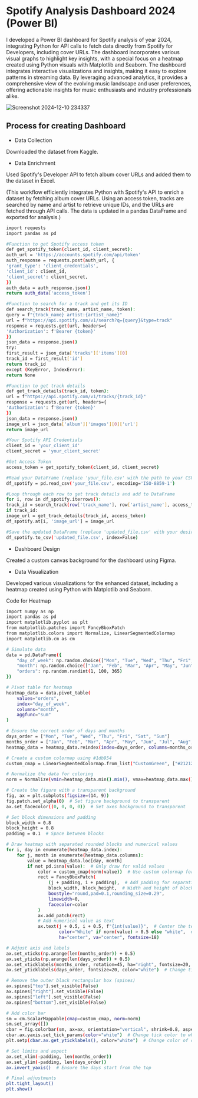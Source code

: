 
# Spotify Analysis Dashboard 2024 (Power BI)

I developed a Power BI dashboard for Spotify analysis of year 2024, integrating Python for API calls to fetch data directly from Spotify for Developers, including cover URLs. The dashboard incorporates various visual graphs to highlight key insights, with a special focus on a heatmap created using Python visuals with Matplotlib and Seaborn. 
The dashboard integrates interactive visualizations and insights, making it easy to explore patterns in streaming data. By leveraging advanced analytics, it provides a comprehensive view of the evolving music landscape and user preferences, offering actionable insights for music enthusiasts and industry professionals alike.

![Screenshot 2024-12-10 234337](https://github.com/user-attachments/assets/5dfa2c28-427f-4da2-b1ee-e765a16c0405)





## Process for creating Dashboard
- Data Collection

 Downloaded the dataset from Kaggle.

 
- Data Enrichment

 Used Spotify's Developer API to fetch album cover URLs and added them to the dataset in Excel.
 
(This workflow efficiently integrates Python with Spotify's API to enrich a dataset by fetching album cover URLs. Using an access token, tracks are searched by name and artist to retrieve unique IDs, and the URLs are fetched through API calls. The data is updated in a pandas DataFrame and exported for analysis.)

```bash
import requests
import pandas as pd

#Function to get Spotify access token
def get_spotify_token(client_id, client_secret):
auth_url = 'https://accounts.spotify.com/api/token'
auth_response = requests.post(auth_url, {
'grant_type': 'client_credentials',
'client_id': client_id,
'client_secret': client_secret,
})
auth_data = auth_response.json()
return auth_data['access_token']

#Function to search for a track and get its ID
def search_track(track_name, artist_name, token):
query = f"{track_name} artist:{artist_name}"
url = f"https://api.spotify.com/v1/search?q={query}&type=track"
response = requests.get(url, headers={
'Authorization': f'Bearer {token}'
})
json_data = response.json()
try:
first_result = json_data['tracks']['items'][0]
track_id = first_result['id']
return track_id
except (KeyError, IndexError):
return None

#Function to get track details
def get_track_details(track_id, token):
url = f"https://api.spotify.com/v1/tracks/{track_id}"
response = requests.get(url, headers={
'Authorization': f'Bearer {token}'
})
json_data = response.json()
image_url = json_data['album']['images'][0]['url']
return image_url

#Your Spotify API Credentials
client_id = 'your_client_id'
client_secret = 'your_client_secret'

#Get Access Token
access_token = get_spotify_token(client_id, client_secret)

#Read your DataFrame (replace 'your_file.csv' with the path to your CSV file)
df_spotify = pd.read_csv('your_file.csv', encoding='ISO-8859-1')

#Loop through each row to get track details and add to DataFrame
for i, row in df_spotify.iterrows():
track_id = search_track(row['track_name'], row['artist_name'], access_token)
if track_id:
image_url = get_track_details(track_id, access_token)
df_spotify.at[i, 'image_url'] = image_url

#Save the updated DataFrame (replace 'updated_file.csv' with your desired output file name)
df_spotify.to_csv('updated_file.csv', index=False)
```
    


- Dashboard Design

 Created a custom canvas background for the dashboard using Figma.

- Data Visualization

 Developed various visualizations for the enhanced dataset, including a heatmap created using Python with Matplotlib and Seaborn.

 Code for Heatmap

```bash
import numpy as np
import pandas as pd
import matplotlib.pyplot as plt
from matplotlib.patches import FancyBboxPatch
from matplotlib.colors import Normalize, LinearSegmentedColormap
import matplotlib.cm as cm

# Simulate data
data = pd.DataFrame({
    "day_of_week": np.random.choice(["Mon", "Tue", "Wed", "Thu", "Fri", "Sat", "Sun"], 365),
    "month": np.random.choice(["Jan", "Feb", "Mar", "Apr", "May", "Jun", "Jul", "Aug", "Sep", "Oct", "Nov", "Dec"], 365),
    "orders": np.random.randint(1, 100, 365)
})

# Pivot table for heatmap
heatmap_data = data.pivot_table(
    values="orders",
    index="day_of_week",
    columns="month",
    aggfunc="sum"
)

# Ensure the correct order of days and months
days_order = ["Mon", "Tue", "Wed", "Thu", "Fri", "Sat", "Sun"]
months_order = ["Jan", "Feb", "Mar", "Apr", "May", "Jun", "Jul", "Aug", "Sep", "Oct", "Nov", "Dec"]
heatmap_data = heatmap_data.reindex(index=days_order, columns=months_order)

# Create a custom colormap using #1db954
custom_cmap = LinearSegmentedColormap.from_list("CustomGreen", ["#212121", "#1db954"])

# Normalize the data for coloring
norm = Normalize(vmin=heatmap_data.min().min(), vmax=heatmap_data.max().max())

# Create the figure with a transparent background
fig, ax = plt.subplots(figsize=(14, 9))
fig.patch.set_alpha(0)  # Set figure background to transparent
ax.set_facecolor((0, 0, 0, 0))  # Set axes background to transparent

# Set block dimensions and padding
block_width = 0.8
block_height = 0.8
padding = 0.1  # Space between blocks

# Draw heatmap with separated rounded blocks and numerical values
for i, day in enumerate(heatmap_data.index):
    for j, month in enumerate(heatmap_data.columns):
        value = heatmap_data.loc[day, month]
        if not pd.isna(value):  # Only draw for valid values
            color = custom_cmap(norm(value))  # Use custom colormap for valid values
            rect = FancyBboxPatch(
                (j + padding, i + padding),  # Add padding for separation
                block_width, block_height,  # Width and height of blocks
                boxstyle="round,pad=0.1,rounding_size=0.29",
                linewidth=0,
                facecolor=color
            )
            ax.add_patch(rect)
            # Add numerical value as text
            ax.text(j + 0.5, i + 0.5, f"{int(value)}",  # Center the text
                    color="White" if norm(value) > 0.5 else "white",  # Adjust text color for visibility
                    ha="center", va="center", fontsize=18)

# Adjust axis and labels
ax.set_xticks(np.arange(len(months_order)) + 0.5)
ax.set_yticks(np.arange(len(days_order)) + 0.5)
ax.set_xticklabels(months_order, rotation=45, ha="right", fontsize=20, color="white")  # Change tick labels to white
ax.set_yticklabels(days_order, fontsize=20, color="white")  # Change tick labels to white

# Remove the outer black rectangular box (spines)
ax.spines["top"].set_visible(False)
ax.spines["right"].set_visible(False)
ax.spines["left"].set_visible(False)
ax.spines["bottom"].set_visible(False)

# Add color bar
sm = cm.ScalarMappable(cmap=custom_cmap, norm=norm)
sm.set_array([])
cbar = fig.colorbar(sm, ax=ax, orientation="vertical", shrink=0.8, aspect=30)
cbar.ax.yaxis.set_tick_params(color="white")  # Change tick color to white
plt.setp(cbar.ax.get_yticklabels(), color="white")  # Change color of color bar tick labels

# Set limits and aspect
ax.set_xlim(-padding, len(months_order))
ax.set_ylim(-padding, len(days_order))
ax.invert_yaxis()  # Ensure the days start from the top

# Final adjustments
plt.tight_layout()
plt.show()

```







